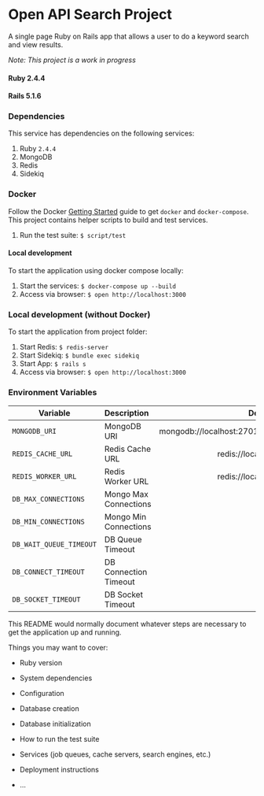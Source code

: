 Open API Search Project
=========

A single page Ruby on Rails app that allows a user to do a keyword search and view results.

*Note: This project is a work in progress*

#### Ruby 2.4.4
#### Rails 5.1.6

### Dependencies

This service has dependencies on the following services:

1. Ruby `2.4.4`
1. MongoDB
1. Redis
1. Sidekiq

### Docker
Follow the Docker [Getting Started](https://docs.docker.com/get-started/) guide to get `docker` and `docker-compose`.  This project contains helper scripts to build and test services.

1. Run the test suite: `$ script/test`

#### Local development
To start the application using docker compose locally:

1. Start the services: `$ docker-compose up --build`
1. Access via browser: `$ open http://localhost:3000`

### Local development (without Docker)
To start the application from project folder:

1. Start Redis: `$ redis-server`
1. Start Sidekiq: `$ bundle exec sidekiq`
1. Start App: `$ rails s`
1. Access via browser: `$ open http://localhost:3000`

### Environment Variables

| Variable       |  Description   | Default                 |
| ---------------|:---------------|:-----------------------:|
| `MONGODB_URI`  | MongoDB URI   | mongodb://localhost:27017/crypto_news_development |
| `REDIS_CACHE_URL`  | Redis Cache URL   | redis://localhost:6379/0 |
| `REDIS_WORKER_URL`  | Redis Worker URL  | redis://localhost:6379/1 |
| `DB_MAX_CONNECTIONS`  | Mongo Max Connections  | 16 |
| `DB_MIN_CONNECTIONS`  | Mongo Min Connections | 5 |
| `DB_WAIT_QUEUE_TIMEOUT`  | DB Queue Timeout  | 5 |
| `DB_CONNECT_TIMEOUT`  | DB Connection Timeout  | 10 |
| `DB_SOCKET_TIMEOUT`  | DB Socket Timeout | 5 |

This README would normally document whatever steps are necessary to get the
application up and running.

Things you may want to cover:

* Ruby version

* System dependencies

* Configuration

* Database creation

* Database initialization

* How to run the test suite

* Services (job queues, cache servers, search engines, etc.)

* Deployment instructions

* ...
